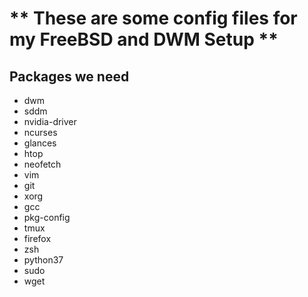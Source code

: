 # ** These are some config files for my FreeBSD and DWM Setup **

## Packages we need
* dwm
* sddm
* nvidia-driver
* ncurses
* glances
* htop
* neofetch
* vim
* git
* xorg
* gcc 
* pkg-config
* tmux
* firefox
* zsh
* python37
* sudo
* wget

